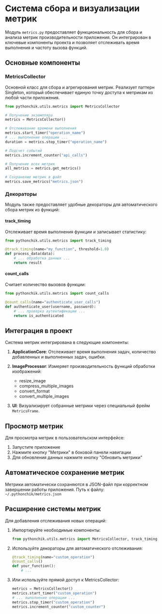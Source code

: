 # Система сбора и визуализации метрик

Модуль `metrics.py` предоставляет функциональность для сбора и анализа метрик производительности приложения. Он интегрирован в ключевые компоненты проекта и позволяет отслеживать время выполнения и частоту вызова функций.

## Основные компоненты

### MetricsCollector

Основной класс для сбора и агрегирования метрик. Реализует паттерн Singleton, который обеспечивает единую точку доступа к метрикам из любой части приложения.

```python
from pythonchik.utils.metrics import MetricsCollector

# Получение экземпляра
metrics = MetricsCollector()

# Отслеживание времени выполнения
metrics.start_timer("operation_name")
# ... выполнение операции ...
duration = metrics.stop_timer("operation_name")

# Подсчет событий
metrics.increment_counter("api_calls")

# Получение всех метрик
all_metrics = metrics.get_metrics()

# Сохранение метрик в файл
metrics.save_metrics("metrics.json")
```

### Декораторы

Модуль также предоставляет удобные декораторы для автоматического сбора метрик из функций:

#### track_timing

Отслеживает время выполнения функции и записывает статистику:

```python
from pythonchik.utils.metrics import track_timing

@track_timing(name="my_function", threshold=1.0)
def process_data(data):
    # ... обработка данных ...
    return result
```

#### count_calls

Считает количество вызовов функции:

```python
from pythonchik.utils.metrics import count_calls

@count_calls(name="authenticate_user_calls")
def authenticate_user(username, password):
    # ... проверка аутентификации ...
    return is_authenticated
```

## Интеграция в проект

Система метрик интегрирована в следующие компоненты:

1. **ApplicationCore**: Отслеживает время выполнения задач, количество добавленных и выполненных задач, ошибки.

2. **ImageProcessor**: Измеряет производительность функций обработки изображений:
   - resize_image
   - compress_multiple_images
   - convert_format
   - convert_multiple_images

3. **UI**: Визуализирует собранные метрики через специальный фрейм `MetricsFrame`.

## Просмотр метрик

Для просмотра метрик в пользовательском интерфейсе:

1. Запустите приложение
2. Нажмите кнопку "Метрики" в боковой панели навигации
3. Для обновления данных нажмите кнопку "Обновить метрики"

## Автоматическое сохранение метрик

Метрики автоматически сохраняются в JSON-файл при корректном завершении работы приложения. Путь к файлу: `~/.pythonchik/metrics.json`

## Расширение системы метрик

Для добавления отслеживания новых операций:

1. Импортируйте необходимые компоненты:
   ```python
   from pythonchik.utils.metrics import MetricsCollector, track_timing, count_calls
   ```

2. Используйте декораторы для автоматического отслеживания:
   ```python
   @track_timing(name="custom_operation")
   @count_calls()
   def your_function():
       # ...
   ```

3. Или используйте прямой доступ к MetricsCollector:
   ```python
   metrics = MetricsCollector()
   metrics.start_timer("custom_operation")
   # ... выполнение операции ...
   metrics.stop_timer("custom_operation")
   metrics.increment_counter("custom_counter")
   ```
